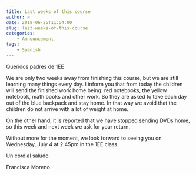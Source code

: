 ```yaml
---
title: Last weeks of this course
author: ~
date: 2018-06-25T11:54:00
slug: last-weeks-of-this-course
categories:
    - Announcement
tags:
    - Spanish
---
```


Queridos padres de 1EE

We are only two weeks away from finishing this course, but we are still learning many things every day. I inform you that from today the children  will send the finished work home being: red notebooks, the yellow notebook, math books and other work. So they are asked to take each day out of the blue backpack and stay home. In that way we avoid that the children  do not arrive with a lot of weight at home.

On the other hand, it is reported that we have stopped sending DVDs home, so this week and next week we ask for your return.

Without more for the moment, we look forward to seeing you on Wednesday, July 4 at 2.45pm in the 1EE class.

Un cordial saludo

Francisca Moreno